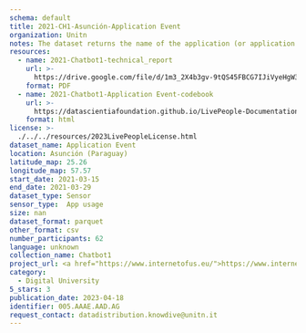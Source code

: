 ```yaml
---
schema: default
title: 2021-CH1-Asunción-Application Event
organization: Unitn
notes: The dataset returns the name of the application (or application package) that is currently running in the foreground of the phone. The dataset was collected as part of the WeNet project, a Horizon 2020 funded project that aims at developing a diversity-aware, machine-mediated paradigm for social interactions.
resources:
  - name: 2021-Chatbot1-technical_report
    url: >-
      https://drive.google.com/file/d/1m3_2X4b3gv-9tQS45FBCG7IJiVyeHgW3/view?usp=sharing
    format: PDF
  - name: 2021-Chatbot1-Application Event-codebook
    url: >-
      https://datascientiafoundation.github.io/LivePeople-Documentation/2021-Chatbot1/2021_CH1_applicationevent.html
    format: html
license: >-
  ./../../resources/2023LivePeopleLicense.html
dataset_name: Application Event
location: Asunción (Paraguay)
latitude_map: 25.26
longitude_map: 57.57
start_date: 2021-03-15
end_date: 2021-03-29
dataset_type: Sensor
sensor_type:  App usage
size: nan
dataset_format: parquet
other_format: csv
number_participants: 62
language: unknown
collection_name: Chatbot1
project_url: <a href="https://www.internetofus.eu/">https://www.internetofus.eu/</a>
category:
  - Digital University
5_stars: 3
publication_date: 2023-04-18
identifier: 005.AAAE.AAD.AG
request_contact: datadistribution.knowdive@unitn.it
---
```

